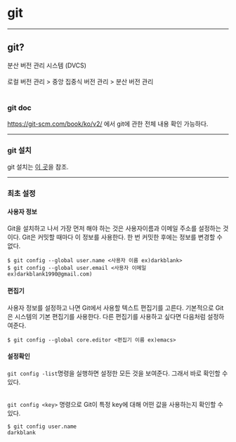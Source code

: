 # git

---

## git?

분산 버전 관리 시스템 (DVCS) <br><br>
로컬 버전 관리 > 중앙 집중식 버전 관리 > 분산 버전 관리 <br><br>

### git doc

https://git-scm.com/book/ko/v2/ 에서 git에 관한 전체 내용 확인 가능하다.

---

### git 설치

git 설치는 [이 곳](https://github.com/darkblank/Tips/blob/master/03_git.md)을 참조.

---

### 최초 설정

#### 사용자 정보

Git을 설치하고 나서 가장 먼저 해야 하는 것은 사용자이름과 이메일 주소를 설정하는 것이다. Git은 커밋할 때마다 이 정보를 사용한다. 한 번 커밋한 후에는 정보를 변경할 수 없다.

```
$ git config --global user.name <사용자 이름 ex)darkblank>
$ git config --global user.email <사용자 이메일 ex)darkblank1990@gmail.com)
```

#### 편집기

사용자 정보를 설정하고 나면 Git에서 사용할 텍스트 편집기를 고른다. 기본적으로 Git은 시스템의 기본 편집기를 사용한다. 다른 편집기를 사용하고 싶다면 다음처럼 설정하여준다.

```
$ git config --global core.editor <편집기 이름 ex)emacs>
```

#### 설정확인

`git config -list`명령을 실행하면 설정한 모든 것을 보여준다. 그래서 바로 확인할 수 있다.<br><br>

`git config <key>` 명령으로 Git이 특정 key에 대해 어떤 값을 사용하는지 확인할 수 있다.

```
$ git config user.name
darkblank
```
